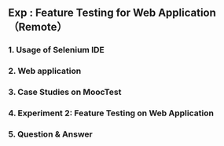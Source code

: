 ## Exp : Feature Testing for Web Application （Remote）

### 1. Usage of Selenium IDE   

### 2. Web application

### 3. Case Studies on MoocTest 

### 4. Experiment 2: Feature Testing on Web Application

### 5. Question & Answer


